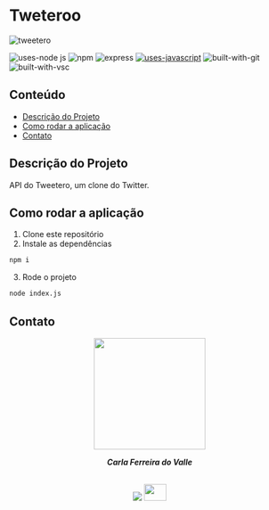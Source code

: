 <p align="center">
  <h1>Tweteroo</h1>
  <img src="https://user-images.githubusercontent.com/97575616/164772211-df0c1c10-ae9b-4d60-9582-095692041490.png" alt="tweetero">
</p>

![uses-node js](https://img.shields.io/badge/Node.js-43853D?style=for-the-badge&logo=node.js&logoColor=white)
![npm](https://img.shields.io/badge/npm-D12228?style=for-the-badge&logo=npm)
![express](https://img.shields.io/badge/Express-000000?style=for-the-badge&logo=express&logoColor=white)
[![uses-javascript](https://img.shields.io/badge/JavaScript-F7DF1E?style=for-the-badge&logo=javascript&logoColor=black)](https://www.javascript.com)
![built-with-git](https://img.shields.io/badge/Git-E34F26?style=for-the-badge&logo=git&logoColor=white)
![built-with-vsc](https://img.shields.io/badge/VISUAL%20STUDIO%20CODE-blue?style=for-the-badge&logo=visualstudiocode)

## Conteúdo

-   [Descrição do Projeto](#-descricao-projeto)
-   [Como rodar a aplicação](#%EF%B8%8F-how-to-run)
-   [Contato](#-contato)

## Descrição do Projeto
<p align="justify">API do Tweetero, um clone do Twitter.</p>

## Como rodar a aplicação

1. Clone este repositório
2. Instale as dependências
```bash
npm i
```
3. Rode o projeto
```bash
node index.js
```

## Contato

<div align="center">
<img width= 200px src="https://avatars.githubusercontent.com/u/69774119?s=400&u=3e044818379a4a34965fed74a6df201694c5ec5f&v=4" alt=""/>
  <p> <i><b>Carla Ferreira do Valle</i></b> </p>

<br /> <a href = "mailto:carlafdovalle@gmail.com"><img src="https://img.shields.io/badge/-Gmail-%23333?style=for-the-badge&logo=gmail&logoColor=white" target="_blank"></a>
  <a href="https://www.linkedin.com/in/carlafvalle/" target="_blank"><img height="30" width="40" src="https://cdn.jsdelivr.net/gh/devicons/devicon/icons/linkedin/linkedin-original.svg" target="_blank"></a> 
 
</div>
